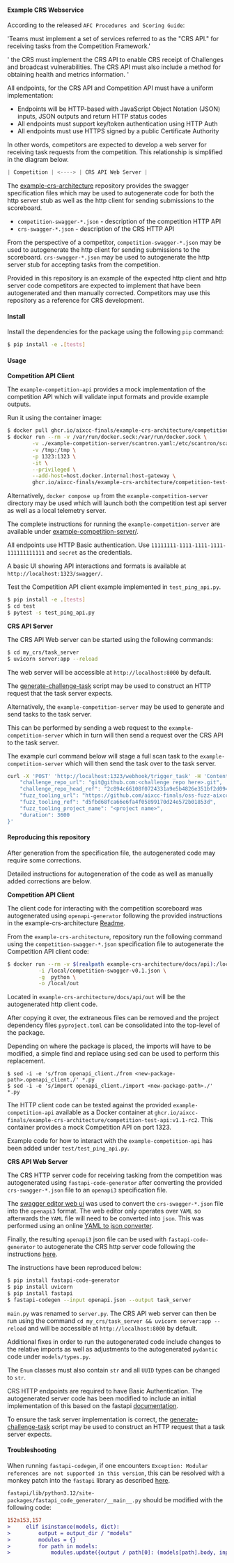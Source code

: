 #### Example CRS Webservice

According to the released `AFC Procedures and Scoring Guide`:

'Teams must implement a set of services referred to as the "CRS API." for receiving tasks from the Competition Framework.'

' the CRS must implement the CRS API to enable CRS receipt of Challenges and broadcast
vulnerabilities. The CRS API must also include a method for obtaining health and metrics information. '

All endpoints, for the CRS API and Competition API must have a uniform implementation:

- Endpoints will be HTTP-based with JavaScript Object Notation (JSON) inputs, JSON outputs
  and return HTTP status codes
- All endpoints must support key/token authentication using HTTP Auth
- All endpoints must use HTTPS signed by a public Certificate Authority

In other words, competitors are expected to develop a web server for receiving task requests from the competition. This relationship is simplified in the diagram below.

```s
| Competition | <----> | CRS API Web Server |
```

The [example-crs-architecture](https://github.com/aixcc-finals/example-crs-architecture/tree/main/docs/api) repository provides the swagger specification files which may be used to autogenerate code for both the http server stub as well as the http client for sending submissions to the scoreboard.

- `competition-swagger-*.json` - description of the competition HTTP API
- `crs-swagger-*.json` - description of the CRS HTTP API

From the perspective of a competitor, `competition-swagger-*.json` may be used to autogenerate the http client for sending submissions to the scoreboard. `crs-swagger-*.json` may be used to autogenerate the http server stub for accepting tasks from the competition.

Provided in this repository is an example of the expected http client and http server code competitors are expected to implement that have been autogenerated and then manually corrected. Competitors may use this repository as a reference for CRS development.

#### Install

Install the dependencies for the package using the following `pip` command:

```bash
$ pip install -e .[tests]
```

#### Usage

**Competition API Client**

The `example-competition-api` provides a mock implementation of the competition API which will validate input formats and provide example outputs.

Run it using the container image:

```bash
$ docker pull ghcr.io/aixcc-finals/example-crs-architecture/competition-test-api:v1.1-rc2 
$ docker run --rm -v /var/run/docker.sock:/var/run/docker.sock \
        -v ./example-competition-server/scantron.yaml:/etc/scantron/scantron.yaml \
        -v /tmp:/tmp \
        -p 1323:1323 \
        -it \
        --privileged \
        --add-host=host.docker.internal:host-gateway \
        ghcr.io/aixcc-finals/example-crs-architecture/competition-test-api:v1.1-rc2 server
```

Alternatively, `docker compose up` from the `example-competition-server` directory may be used which will launch both the competition test api server as well as a local telemetry server.

The complete instructions for running the `example-competition-server` are available under [example-competition-server/](https://github.com/aixcc-finals/example-crs-architecture/tree/main/example-competition-server).

 All endpoints use HTTP Basic authentication.  Use `11111111-1111-1111-1111-111111111111` and `secret` as the credentials. 
 
 A basic UI showing API interactions and formats is available at `http://localhost:1323/swagger/`.

Test the Competition API client example implemented in `test_ping_api.py`.

```bash
$ pip install -e .[tests]
$ cd test
$ pytest -s test_ping_api.py
```

**CRS API Server**

The CRS API Web server can be started using the following commands:

```bash
$ cd my_crs/task_server
$ uvicorn server:app --reload
```

The web server will be accessible at `http://localhost:8000` by default.

The [generate-challenge-task](https://github.com/aixcc-finals/generate-challenge-task) script may be used to construct an HTTP request that the task server expects.

Alternatively, the `example-competition-server` may be used to generate and send tasks to the task server.

This can be performed by sending a web request to the `example-competition-server` which in turn will then send a request over the CRS API to the task server.

The example curl command below will stage a full scan task to the `example-competition-server` which will then send the task over to the task server.

```bash
curl -X 'POST' 'http://localhost:1323/webhook/trigger_task' -H 'Content-Type: application/json' -d '{
    "challenge_repo_url": "git@github.com:<challenge repo here>.git",
    "challenge_repo_head_ref": "2c894c66108f0724331a9e5b4826e351bf2d094b",
    "fuzz_tooling_url": "https://github.com/aixcc-finals/oss-fuzz-aixcc.git",
    "fuzz_tooling_ref": "d5fbd68fca66e6fa4f05899170d24e572b01853d",
    "fuzz_tooling_project_name": "<project name>",
    "duration": 3600
}'
```

#### Reproducing this repository

After generation from the specification file, the autogenerated code may require some corrections.

Detailed instructions for autogeneration of the code as well as manually added corrections are below.

**Competition API Client**

The client code for interacting with the competition scoreboard was autogenerated using `openapi-generator` following the provided instructions in the example-crs-architecture [Readme](https://github.com/aixcc-finals/example-crs-architecture/blob/main/docs/api/README.md#openapi-generator).

From the `example-crs-architecture`, repository run the following command using the `competition-swagger-*.json` specification file to autogenerate the Competition API client code:

```bash
$ docker run --rm -v $(realpath example-crs-architecture/docs/api):/local openapitools/openapi-generator-cli generate \
          -i /local/competition-swagger-v0.1.json \
          -g  python \
          -o /local/out
```

Located in `example-crs-architecture/docs/api/out` will be the autogenerated http client code.

After copying it over, the extraneous files can be removed and the project dependency files `pyproject.toml` can be consolidated into the top-level of the package.

Depending on where the package is placed, the imports will have to be modified, a simple find and replace using sed can be used to perform this replacement.

```
$ sed -i -e 's/from openapi_client./from <new-package-path>.openapi_client./' *.py
$ sed -i -e 's/import openapi_client./import <new-package-path>./' *.py
```

The HTTP client code can be tested against the provided `example-competition-api` available as a Docker container at `ghcr.io/aixcc-finals/example-crs-architecture/competition-test-api:v1.1-rc2`. This container provides a mock Competition API on port 1323.

Example code for how to interact with the `example-competition-api` has been added under `test/test_ping_api.py`.

**CRS API Web Server**

The CRS HTTP server code for receiving tasking from the competition was autogenerated using `fastapi-code-generator` after converting the provided `crs-swagger-*.json` file to an `openapi3` specification file.

The [swagger editor web ui](https://editor.swagger.io/) was used to convert the `crs-swagger-*.json` file into the `openapi3` format. The web editor only operates over `YAML` so afterwards the `YAML` file will need to be converted into `json`. This was performed using an online [YAML to json converter](https://onlineyamltools.com/convert-yaml-to-json).

Finally, the resulting `openapi3` json file can be used with `fastapi-code-generator` to autogenerate the CRS http server code following the instructions [here](https://github.com/GeorgeDimi/FastAPI_OpenAPI/tree/main).

The instructions have been reproduced below:

```bash
$ pip install fastapi-code-generator
$ pip install uvicorn
$ pip install fastapi
$ fastapi-codegen --input openapi.json --output task_server
```

`main.py` was renamed to `server.py`. The CRS API web server can then be run using the command `cd my_crs/task_server && uvicorn server:app --reload` and will be accessible at `http://localhost:8000` by default.

Additional fixes in order to run the autogenerated code include changes to the relative imports as well as adjustments to the autogenerated `pydantic` code under `models/types.py`.

The `Enum` classes must also contain `str` and all `UUID` types can be changed to `str`.

CRS HTTP endpoints are required to have Basic Authentication. The autogenerated server code has been modified to include an initial implementation of this based on the fastapi [documentation](https://fastapi.tiangolo.com/advanced/security/http-basic-auth/).

To ensure the task server implementation is correct, the [generate-challenge-task](https://github.com/aixcc-finals/generate-challenge-task) script may be used to construct an HTTP request that a task server expects.

#### Troubleshooting

When running `fastapi-codegen`, if one encounters `Exception: Modular references are not supported in this version`, this can be resolved with a monkey patch into the `fastapi` library as described [here](https://github.com/koxudaxi/fastapi-code-generator/issues/226).

`fastapi/lib/python3.12/site-packages/fastapi_code_generator/__main__.py` should be modified with the following code:

```diff
152a153,157
>     elif isinstance(models, dict):
>         output = output_dir / "models"
>         modules = {}
>         for path in models:
>             modules.update({output / path[0]: (models[path].body, input_name)})
```
